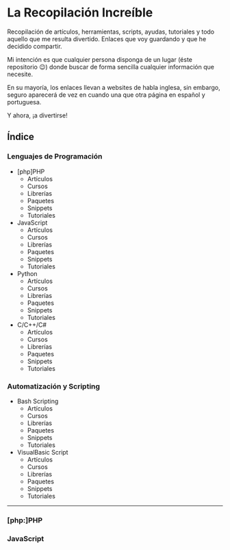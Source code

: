 # La Recopilación Increíble

Recopilación de artículos, herramientas, scripts, ayudas, tutoriales y todo aquello que me resulta divertido. Enlaces que voy guardando y que he decidido compartir.

Mi intención es que cualquier persona disponga de un lugar (éste repositorio :wink:) donde buscar de forma sencilla cualquier información que necesite.

En su mayoría, los enlaces llevan a websites de habla inglesa, sin embargo, seguro aparecerá de vez en cuando una que otra página en español y portuguesa.

Y ahora, ¡a divertirse!

## Índice

### Lenguajes de Programación
* [php]PHP
    * Artículos
    * Cursos
    * Librerías
    * Paquetes
    * Snippets
    * Tutoriales
* JavaScript
    * Artículos
    * Cursos
    * Librerías
    * Paquetes
    * Snippets
    * Tutoriales
* Python
    * Artículos
    * Cursos
    * Librerías
    * Paquetes
    * Snippets
    * Tutoriales
* C/C++/C#
    * Artículos
    * Cursos
    * Librerías
    * Paquetes
    * Snippets
    * Tutoriales

### Automatización y Scripting
* Bash Scripting
    * Artículos
    * Cursos
    * Librerías
    * Paquetes
    * Snippets
    * Tutoriales
* VisualBasic Script
    * Artículos
    * Cursos
    * Librerías
    * Paquetes
    * Snippets
    * Tutoriales

----------

### [php:]PHP

### JavaScript

